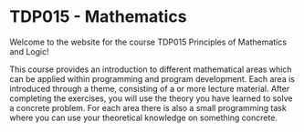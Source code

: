 # TDP015 - Mathematics

Welcome to the website for the course TDP015 Principles of Mathematics and Logic!

This course provides an introduction to different mathematical areas which can be applied within programming and program development. Each area is introduced through a theme, consisting of a or more lecture material. After completing the exercises, you will use the theory you have learned to solve a concrete problem. For each area there is also a small programming task where you can use your theoretical knowledge on something concrete.
